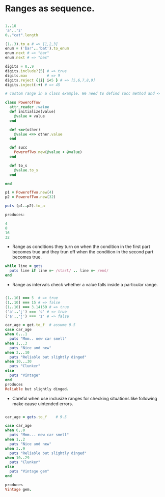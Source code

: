 # Ranges as sequence.

```ruby

1..10
'a'..'z'
0.."cat".length

(1..3).to_a # => [1,2,3]
enum = ('bar'..'bat').to_enum
enum.next # => "bar"
enum.next # => "bas"

digits = 0..9
digits.include?(5) # => true
digits.max         # => 9
digits.reject {|i| i<5 } # => [5,6,7,8,9]
digits.inject(:+) # => 45

# custom range in a class example. We need to defind succ method and <=> for it to work

class PowerofTow
  attr_reader :value
  def initialize(value)
    @value = value
  end

  def <=>(other)
    @value <=> other.value
  end

  def succ
    PowerofTwo.new(@value + @value)
  end

  def to_s
    @value.to_s
  end

end

p1 = PowerofTwo.new(4)
p2 = PowerofTwo.new(32)

puts (p1..p2).to_a 

produces:

4
8
16
32

```

* Range as conditions they turn on when the condition in the first part becomes true and they trun off when the condition in the second part becomes true.

```ruby
while line = gets
  puts line if line =~ /start/ .. line =~ /end/
end

```

* Range as intervals check whether a value falls inside a particular range.

```ruby

(1..10) === 5  # => true
(1..10) === 15 # => false
(1..10) === 3.14159 # => true
('a'..'j') === 'c' # => true
('a'..'j') === 'z' # => false

car_age = get.to_f  # assume 9.5
case car_age
when 0...1
  puts "Mmm.. new car smell"
when 1...3
  puts "Nice and new"
when 3...10
  puts "Reliable but slightly dinged"
when 10...30 
  puts "Clunker"
else 
  puts "Vintage"
end
produces
Reliable but slightly dinged.
```

* Careful when use inclusize ranges for checking situations like following make cause uintended errors.

```ruby

car_age = gets.to_f    # 9.5

case car_age
when 0..0
  puts "Mmm... new car smell"
when 1..2
  puts "Nice and new"
when 3..9
  puts "Reliable but slightly dinged"
when 10..29
  puts "Clunker"
else 
  puts "Vintage gem"
end

produces
Vintage gem.
```
